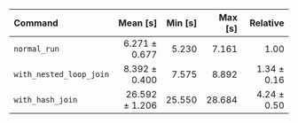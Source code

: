 | Command | Mean [s] | Min [s] | Max [s] | Relative |
|:---|---:|---:|---:|---:|
| `normal_run` | 6.271 ± 0.677 | 5.230 | 7.161 | 1.00 |
| `with_nested_loop_join` | 8.392 ± 0.400 | 7.575 | 8.892 | 1.34 ± 0.16 |
| `with_hash_join` | 26.592 ± 1.206 | 25.550 | 28.684 | 4.24 ± 0.50 |

